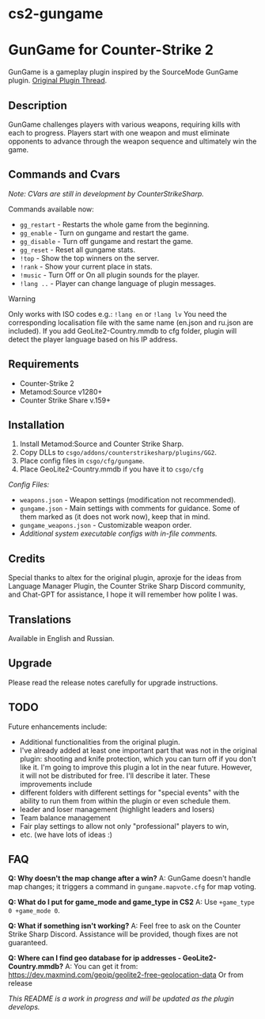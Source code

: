 # cs2-gungame
# GunGame for Counter-Strike 2

GunGame is a gameplay plugin inspired by the SourceMode GunGame plugin. [Original Plugin Thread](https://forums.alliedmods.net/showthread.php?t=93977).

## Description

GunGame challenges players with various weapons, requiring kills with each to progress. Players start with one weapon and must eliminate opponents to advance through the weapon sequence and ultimately win the game.

## Commands and Cvars

*Note: CVars are still in development by CounterStrikeSharp.*

Commands available now:
- `gg_restart` - Restarts the whole game from the beginning.
- `gg_enable` - Turn on gungame and restart the game.
- `gg_disable` - Turn off gungame and restart the game.
- `gg_reset` - Reset all gungame stats.
- `!top` - Show the top winners on the server.
- `!rank` - Show your current place in stats.
- `!music` - Turn Off or On all plugin sounds for the player.
- `!lang ..` - Player can change language of plugin messages. 
> [!WARNING]  
> Only works with ISO codes e.g.: `!lang en` or `!lang lv` You need the corresponding localisation file with the same name (en.json and ru.json are included). If you add GeoLite2-Country.mmdb to cfg folder, plugin will detect the player language based on his IP address. 


## Requirements

- Counter-Strike 2
- Metamod:Source v1280+
- Counter Strike Share v.159+

## Installation

1. Install Metamod:Source and Counter Strike Sharp.
2. Copy DLLs to `csgo/addons/counterstrikesharp/plugins/GG2`.
3. Place config files in `csgo/cfg/gungame`.
4. Place GeoLite2-Country.mmdb if you have it to `csgo/cfg`

*Config Files:*

- `weapons.json` - Weapon settings (modification not recommended).
- `gungame.json` - Main settings with comments for guidance. Some of them marked as (it does not work now), keep that in mind.
- `gungame_weapons.json` - Customizable weapon order.
- *Additional system executable configs with in-file comments.*

## Credits

Special thanks to altex for the original plugin, aproxje for the ideas from Language Manager Plugin, the Counter Strike Sharp Discord community, and Chat-GPT for assistance, I hope it will remember how polite I was.

## Translations

Available in English and Russian.

## Upgrade

Please read the release notes carefully for upgrade instructions.

## TODO

Future enhancements include:

- Additional functionalities from the original plugin.
- I've already added at least one important part that was not in the original plugin: shooting and knife protection, which you can turn off if you don't like it.
I'm going to improve this plugin a lot in the near future. However, it will not be distributed for free. I'll describe it later. These improvements include
- different folders with different settings for "special events" with the ability to run them from within the plugin or even schedule them.
- leader and loser management (highlight leaders and losers)
- Team balance management
- Fair play settings to allow not only "professional" players to win,
- etc. (we have lots of ideas :)

## FAQ

**Q: Why doesn't the map change after a win?**
A: GunGame doesn't handle map changes; it triggers a command in `gungame.mapvote.cfg` for map voting.

**Q: What do I put for game_mode and game_type in CS2**
A: Use `+game_type 0 +game_mode 0`.

**Q: What if something isn't working?**
A: Feel free to ask on the Counter Strike Sharp Discord. Assistance will be provided, though fixes are not guaranteed.

**Q: Where can I find geo database for ip addresses - GeoLite2-Country.mmdb?**
A: You can get it from: https://dev.maxmind.com/geoip/geolite2-free-geolocation-data
Or from release

*This README is a work in progress and will be updated as the plugin develops.*
